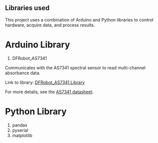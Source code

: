 ## Libraries used
This project uses a combination of Arduino and Python libraries to control hardware, acquire data, and process results.

# Arduino Library 
1. DFRobot_AS7341

Communicates with the AS7341 spectral sensor to read multi-channel absorbance data.

Link to library: [DFRobot_AS7341 Library](https://github.com/DFRobot/DFRobot_AS7341)

For more details, see the [AS7341 datasheet](https://www.dfrobot.com/product-2211.html).

# Python Library
1. pandas
2. pyserial
3. matplotlib



